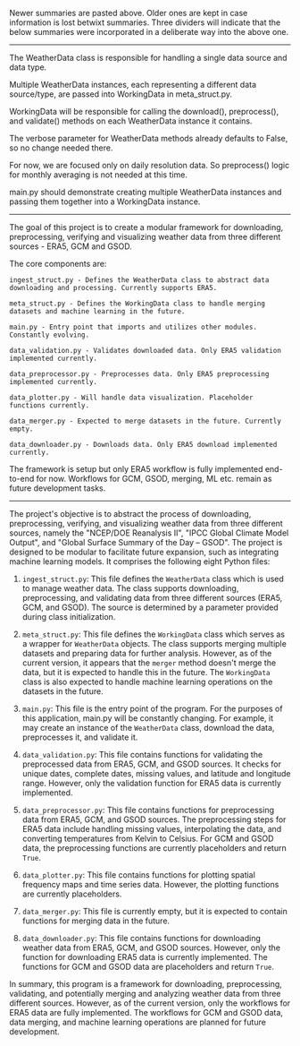 
Newer summaries are pasted above. Older ones are kept in case information is lost betwixt summaries. Three dividers will indicate that the below summaries were incorporated in a deliberate way into the above one.

---

The WeatherData class is responsible for handling a single data source and data type.

Multiple WeatherData instances, each representing a different data source/type, are passed into WorkingData in meta_struct.py.

WorkingData will be responsible for calling the download(), preprocess(), and validate() methods on each WeatherData instance it contains.

The verbose parameter for WeatherData methods already defaults to False, so no change needed there.

For now, we are focused only on daily resolution data. So preprocess() logic for monthly averaging is not needed at this time.

main.py should demonstrate creating multiple WeatherData instances and passing them together into a WorkingData instance.

---

The goal of this project is to create a modular framework for downloading, preprocessing, verifying and visualizing weather data from three different sources - ERA5, GCM and GSOD.

The core components are:

    ingest_struct.py - Defines the WeatherData class to abstract data downloading and processing. Currently supports ERA5.

    meta_struct.py - Defines the WorkingData class to handle merging datasets and machine learning in the future.

    main.py - Entry point that imports and utilizes other modules. Constantly evolving.

    data_validation.py - Validates downloaded data. Only ERA5 validation implemented currently.

    data_preprocessor.py - Preprocesses data. Only ERA5 preprocessing implemented currently.

    data_plotter.py - Will handle data visualization. Placeholder functions currently.

    data_merger.py - Expected to merge datasets in the future. Currently empty.

    data_downloader.py - Downloads data. Only ERA5 download implemented currently.

The framework is setup but only ERA5 workflow is fully implemented end-to-end for now. Workflows for GCM, GSOD, merging, ML etc. remain as future development tasks.

---

The project's objective is to abstract the process of downloading, preprocessing, verifying, and visualizing weather data from three different sources, namely the "NCEP/DOE Reanalysis II", "IPCC Global Climate Model Output", and "Global Surface Summary of the Day – GSOD". The project is designed to be modular to facilitate future expansion, such as integrating machine learning models. It comprises the following eight Python files:

1. `ingest_struct.py`: This file defines the `WeatherData` class which is used to manage weather data. The class supports downloading, preprocessing, and validating data from three different sources (ERA5, GCM, and GSOD). The source is determined by a parameter provided during class initialization.

2. `meta_struct.py`: This file defines the `WorkingData` class which serves as a wrapper for `WeatherData` objects. The class supports merging multiple datasets and preparing data for further analysis. However, as of the current version, it appears that the `merger` method doesn't merge the data, but it is expected to handle this in the future. The `WorkingData` class is also expected to handle machine learning operations on the datasets in the future.

3. `main.py`: This file is the entry point of the program. For the purposes of this application, main.py will be constantly changing. For example, it may create an instance of the `WeatherData` class, download the data, preprocesses it, and validate it.

4. `data_validation.py`: This file contains functions for validating the preprocessed data from ERA5, GCM, and GSOD sources. It checks for unique dates, complete dates, missing values, and latitude and longitude range. However, only the validation function for ERA5 data is currently implemented.

5. `data_preprocessor.py`: This file contains functions for preprocessing data from ERA5, GCM, and GSOD sources. The preprocessing steps for ERA5 data include handling missing values, interpolating the data, and converting temperatures from Kelvin to Celsius. For GCM and GSOD data, the preprocessing functions are currently placeholders and return `True`.

6. `data_plotter.py`: This file contains functions for plotting spatial frequency maps and time series data. However, the plotting functions are currently placeholders.

7. `data_merger.py`: This file is currently empty, but it is expected to contain functions for merging data in the future.

8. `data_downloader.py`: This file contains functions for downloading weather data from ERA5, GCM, and GSOD sources. However, only the function for downloading ERA5 data is currently implemented. The functions for GCM and GSOD data are placeholders and return `True`. 

In summary, this program is a framework for downloading, preprocessing, validating, and potentially merging and analyzing weather data from three different sources. However, as of the current version, only the workflows for ERA5 data are fully implemented. The workflows for GCM and GSOD data, data merging, and machine learning operations are planned for future development.